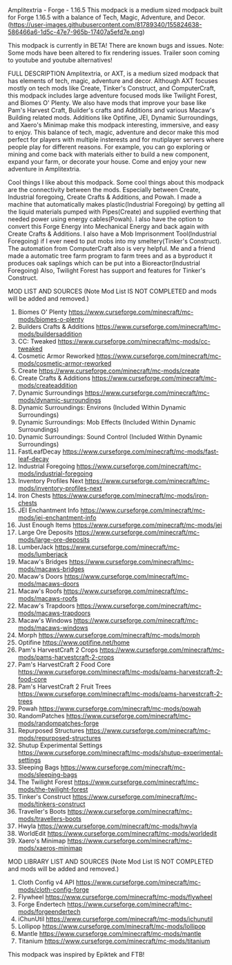 Amplitextria - Forge - 1.16.5
This modpack is a medium sized modpack built for Forge 1.16.5 with a balance of Tech, Magic, Adventure, and Decor.
(https://user-images.githubusercontent.com/81789340/155824638-586466a6-1d5c-47e7-965b-17407a5efd7e.png)

This modpack is currently in BETA! There are known bugs and issues.
Note: Some mods have been altered to fix rendering issues.
Trailer soon coming to youtube and youtube alternatives!

FULL DESCRIPTION
Amplitextria, or AXT, is a medium sized modpack that has elements of tech, magic, adventure and decor. Although AXT focuses mostly on tech mods like Create, Tinker's Construct, and ComputerCraft, this modpack includes large adventure focused mods like Twilight Forest, and Biomes O' Plenty. We also have mods that improve your base like Pam's Harvest Craft, Builder's crafts and Additions and various Macaw's Building related mods. Additions like Optifine, JEI, Dynamic Surroundings, and Xaero's Minimap make this modpack interesting, immersive, and easy to enjoy. This balance of tech, magic, adventure and decor make this mod perfect for players with multiple insterests and for mutiplayer servers where people play for different reasons. For example, you can go exploring or mining and come back with materials either to build a new component, expand your farm, or decorate your house. Come and enjoy your new adventure in Amplitextria.

Cool things I like about this modpack.
Some cool things about this modpack are the connectivity between the mods. Especially between Create, Industrial foregoing, Create Crafts & Additions, and Powah. I made a machine that automatically makes plastic(Industrial Foregoing) by getting all the liquid materials pumped with Pipes(Create) and supplied everthing that needed power using energy cables(Powah). I also have the option to convert this Forge Energy into Mechanical Energy and back again with Create Crafts & Additions. I also have a Mob Imprisonment Tool(Industrial Foregoing) if I ever need to put mobs into my smeltery(Tinker's Construct). The automation from ComputerCraft also is very helpful. Me and a friend made a automatic tree farm program to farm trees and as a byproduct it produces oak saplings which can be put into a Bioreactor(Industrial Foregoing) Also, Twilight Forest has support and features for Tinker's Construct.

MOD LIST AND SOURCES (Note Mod List IS NOT COMPLETED and mods will be added and removed.)
1. Biomes O' Plenty https://www.curseforge.com/minecraft/mc-mods/biomes-o-plenty
2. Builders Crafts & Additions https://www.curseforge.com/minecraft/mc-mods/buildersaddition
3. CC: Tweaked https://www.curseforge.com/minecraft/mc-mods/cc-tweaked
4. Cosmetic Armor Reworked https://www.curseforge.com/minecraft/mc-mods/cosmetic-armor-reworked
5. Create https://www.curseforge.com/minecraft/mc-mods/create
6. Create Crafts & Additions https://www.curseforge.com/minecraft/mc-mods/createaddition
7. Dynamic Surroundings https://www.curseforge.com/minecraft/mc-mods/dynamic-surroundings
8. Dynamic Surroundings: Environs (Included Within Dynamic Surroundings)
9. Dynamic Surroundings: Mob Effects (Included Within Dynamic Surroundings)
10. Dynamic Surroundings: Sound Control (Included Within Dynamic Surroundings)
11. FastLeafDecay https://www.curseforge.com/minecraft/mc-mods/fast-leaf-decay
12. Industrial Foregoing https://www.curseforge.com/minecraft/mc-mods/industrial-foregoing
13. Inventory Profiles Next https://www.curseforge.com/minecraft/mc-mods/inventory-profiles-next
14. Iron Chests https://www.curseforge.com/minecraft/mc-mods/iron-chests
15. JEI Enchantment Info https://www.curseforge.com/minecraft/mc-mods/jei-enchantment-info
16. Just Enough Items https://www.curseforge.com/minecraft/mc-mods/jei
17. Large Ore Deposits https://www.curseforge.com/minecraft/mc-mods/large-ore-deposits
18. LumberJack https://www.curseforge.com/minecraft/mc-mods/lumberjack
19. Macaw's Bridges https://www.curseforge.com/minecraft/mc-mods/macaws-bridges
20. Macaw's Doors https://www.curseforge.com/minecraft/mc-mods/macaws-doors
21. Macaw's Roofs https://www.curseforge.com/minecraft/mc-mods/macaws-roofs
22. Macaw's Trapdoors https://www.curseforge.com/minecraft/mc-mods/macaws-trapdoors
23. Macaw's Windows https://www.curseforge.com/minecraft/mc-mods/macaws-windows
24. Morph https://www.curseforge.com/minecraft/mc-mods/morph
25. Optifine https://www.optifine.net/home
26. Pam's HarvestCraft 2 Crops https://www.curseforge.com/minecraft/mc-mods/pams-harvestcraft-2-crops
27. Pam's HarvestCraft 2 Food Core https://www.curseforge.com/minecraft/mc-mods/pams-harvestcraft-2-food-core
28. Pam's HarvestCraft 2 Fruit Trees https://www.curseforge.com/minecraft/mc-mods/pams-harvestcraft-2-trees
29. Powah https://www.curseforge.com/minecraft/mc-mods/powah
30. RandomPatches https://www.curseforge.com/minecraft/mc-mods/randompatches-forge
31. Repurposed Structures https://www.curseforge.com/minecraft/mc-mods/repurposed-structures
32. Shutup Experimental Settings https://www.curseforge.com/minecraft/mc-mods/shutup-experimental-settings
33. Sleeping Bags https://www.curseforge.com/minecraft/mc-mods/sleeping-bags
34. The Twilight Forest https://www.curseforge.com/minecraft/mc-mods/the-twilight-forest
35. Tinker's Construct https://www.curseforge.com/minecraft/mc-mods/tinkers-construct
36. Traveller's Boots https://www.curseforge.com/minecraft/mc-mods/travellers-boots
37. Hwyla https://www.curseforge.com/minecraft/mc-mods/hwyla
38. WorldEdit https://www.curseforge.com/minecraft/mc-mods/worldedit
39. Xaero's Minimap https://www.curseforge.com/minecraft/mc-mods/xaeros-minimap

MOD LIBRARY LIST AND SOURCES (Note Mod List IS NOT COMPLETED and mods will be added and removed.)
1. Cloth Config v4 API https://www.curseforge.com/minecraft/mc-mods/cloth-config-forge
2. Flywheel https://www.curseforge.com/minecraft/mc-mods/flywheel
3. Forge Endertech https://www.curseforge.com/minecraft/mc-mods/forgeendertech
4. iChunUtil https://www.curseforge.com/minecraft/mc-mods/ichunutil
5. Lollipop https://www.curseforge.com/minecraft/mc-mods/lollipop
6. Mantle https://www.curseforge.com/minecraft/mc-mods/mantle
7. Titanium https://www.curseforge.com/minecraft/mc-mods/titanium

This modpack was inspired by Epiktek and FTB!
